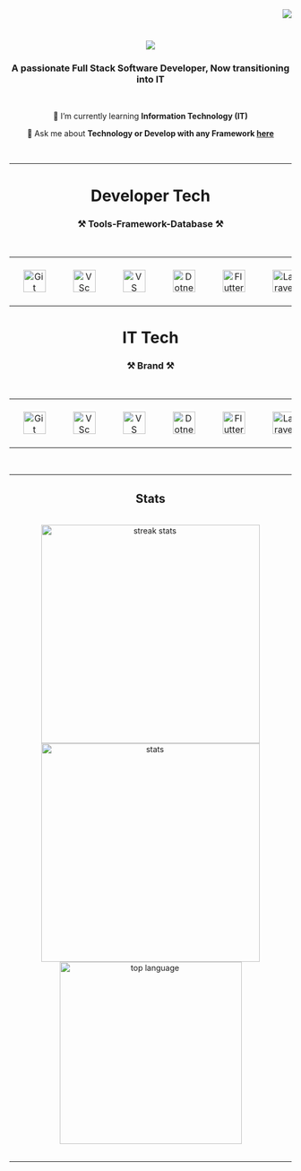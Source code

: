 <img align="right" src="https://visitor-badge.laobi.icu/badge?page_id=ahmadruslandia-cloud.visitor-badge" />

<div align="center">
<br/>
<h1>
    <img src="https://readme-typing-svg.herokuapp.com?font=Fira+Code&weight=500&size=30&pause=1000&color=BBBBBB&center=true&vCenter=true&random=false&width=430&lines=Hi+there+%F0%9F%91%8B%2C+;I'm+Ahmad+Ruslandia" />
</h1>
</div>


<div align="center">

<h3 align="center">A passionate Full Stack Software Developer, 
    Now transitioning into IT</h3>

<br/>

🌱 I’m currently learning **Information Technology (IT)**

💬 Ask me about **Technology or Develop with any Framework [here](https://github.com/ahmadruslandia-cloud/ahmadruslandia-cloud/issues)**

<br/>

<hr/>

</div>
 
<h1 align="center">Developer Tech</h1>
<div align="center">
    <h3 align="center">⚒️ Tools-Framework-Database ⚒️</h3>
    <br/>
    <table align="center">
      <tr>
        <td align="center" width="100">
            &nbsp;&nbsp;&nbsp;&nbsp;&nbsp;&nbsp;&nbsp;&nbsp;&nbsp;&nbsp;&nbsp;&nbsp;&nbsp;&nbsp;&nbsp;&nbsp;&nbsp;
          <a href="#ahmadruslandia-cloud">
            <img src="https://res.cloudinary.com/ddam8j6bz/image/upload/v1707919230/Tools-Freamwork-Language/behhdr8magpksb7uhxrp.png" width="40" height="40" alt="Git" />
          </a>
          <br>
            &nbsp;&nbsp;&nbsp;&nbsp;&nbsp;&nbsp;&nbsp;&nbsp;&nbsp;&nbsp;&nbsp;&nbsp;&nbsp;&nbsp;&nbsp;&nbsp;&nbsp;
        </td>
        <td align="center" width="100">
            &nbsp;&nbsp;&nbsp;&nbsp;&nbsp;&nbsp;&nbsp;&nbsp;&nbsp;&nbsp;&nbsp;&nbsp;&nbsp;&nbsp;&nbsp;&nbsp;&nbsp;
          <a href="#ahmadruslandia-cloud">
            <img src="https://res.cloudinary.com/ddam8j6bz/image/upload/v1707919246/Tools-Freamwork-Language/dxq0ksjgutbgxgyhfhgj.png" width="40" height="40" alt="VSc" />
          </a>
          <br>
            &nbsp;&nbsp;&nbsp;&nbsp;&nbsp;&nbsp;&nbsp;&nbsp;&nbsp;&nbsp;&nbsp;&nbsp;&nbsp;&nbsp;&nbsp;&nbsp;&nbsp;
        </td>
        <td align="center" width="100">
            &nbsp;&nbsp;&nbsp;&nbsp;&nbsp;&nbsp;&nbsp;&nbsp;&nbsp;&nbsp;&nbsp;&nbsp;&nbsp;&nbsp;&nbsp;&nbsp;&nbsp;
          <a href="#ahmadruslandia-cloud">
            <img src="https://res.cloudinary.com/ddam8j6bz/image/upload/v1707919276/Tools-Freamwork-Language/ysjxz0cclbeqkjsjig8w.png" width="40" height="40" alt="VS" />
          </a>
          <br>
            &nbsp;&nbsp;&nbsp;&nbsp;&nbsp;&nbsp;&nbsp;&nbsp;&nbsp;&nbsp;&nbsp;&nbsp;&nbsp;&nbsp;&nbsp;&nbsp;&nbsp;
        </td>
        <td align="center" width="100">
            &nbsp;&nbsp;&nbsp;&nbsp;&nbsp;&nbsp;&nbsp;&nbsp;&nbsp;&nbsp;&nbsp;&nbsp;&nbsp;&nbsp;&nbsp;&nbsp;&nbsp;
          <a href="#ahmadruslandia-cloud">
            <img src="https://res.cloudinary.com/ddam8j6bz/image/upload/v1707919303/Tools-Freamwork-Language/nwu5ho1dly0ltakffmrt.png" width="40" height="40" alt="Dotnet" />
          </a>
          <br>
            &nbsp;&nbsp;&nbsp;&nbsp;&nbsp;&nbsp;&nbsp;&nbsp;&nbsp;&nbsp;&nbsp;&nbsp;&nbsp;&nbsp;&nbsp;&nbsp;&nbsp;
        </td>
        <td align="center" width="100">
            &nbsp;&nbsp;&nbsp;&nbsp;&nbsp;&nbsp;&nbsp;&nbsp;&nbsp;&nbsp;&nbsp;&nbsp;&nbsp;&nbsp;&nbsp;&nbsp;&nbsp;
          <a href="#ahmadruslandia-cloud">
            <img src="https://res.cloudinary.com/ddam8j6bz/image/upload/v1707919134/Tools-Freamwork-Language/dhsj90lirnbpuisgu5ic.png" width="40" height="40" alt="Flutter" />
          </a>
          <br>
            &nbsp;&nbsp;&nbsp;&nbsp;&nbsp;&nbsp;&nbsp;&nbsp;&nbsp;&nbsp;&nbsp;&nbsp;&nbsp;&nbsp;&nbsp;&nbsp;&nbsp;
        </td>
        <td align="center" width="100">
            &nbsp;&nbsp;&nbsp;&nbsp;&nbsp;&nbsp;&nbsp;&nbsp;&nbsp;&nbsp;&nbsp;&nbsp;&nbsp;&nbsp;&nbsp;&nbsp;&nbsp;
          <a href="#ahmadruslandia-cloud" >
            <img src="https://res.cloudinary.com/ddam8j6bz/image/upload/v1707919215/Tools-Freamwork-Language/pwejt6e80etmywpat7rq.png" width="40" height="40" alt="Laravel" />
          </a>
          <br>
            &nbsp;&nbsp;&nbsp;&nbsp;&nbsp;&nbsp;&nbsp;&nbsp;&nbsp;&nbsp;&nbsp;&nbsp;&nbsp;&nbsp;&nbsp;&nbsp;&nbsp;
        </td>
        <td align="center" width="100">
            &nbsp;&nbsp;&nbsp;&nbsp;&nbsp;&nbsp;&nbsp;&nbsp;&nbsp;&nbsp;&nbsp;&nbsp;&nbsp;&nbsp;&nbsp;&nbsp;&nbsp;
          <a href="#ahmadruslandia-cloud">
            <img src="https://res.cloudinary.com/ddam8j6bz/image/upload/v1744037784/sdostcpaadqdcgqd8via.png" width="40" height="40" alt="Bootstrap" />
          </a>
          <br>
            &nbsp;&nbsp;&nbsp;&nbsp;&nbsp;&nbsp;&nbsp;&nbsp;&nbsp;&nbsp;&nbsp;&nbsp;&nbsp;&nbsp;&nbsp;&nbsp;&nbsp;
        </td>
        <td align="center" width="100">
            &nbsp;&nbsp;&nbsp;&nbsp;&nbsp;&nbsp;&nbsp;&nbsp;&nbsp;&nbsp;&nbsp;&nbsp;&nbsp;&nbsp;&nbsp;&nbsp;&nbsp;
          <a href="#ahmadruslandia-cloud">
            <img src="https://res.cloudinary.com/ddam8j6bz/image/upload/v1707919117/Tools-Freamwork-Language/smpk3fjo3gitwbapld6r.png" width="40" height="40" alt="CodeIgniter" />
          </a>
          <br>
            &nbsp;&nbsp;&nbsp;&nbsp;&nbsp;&nbsp;&nbsp;&nbsp;&nbsp;&nbsp;&nbsp;&nbsp;&nbsp;&nbsp;&nbsp;&nbsp;&nbsp;
        </td>        
        <td align="center" width="100">
            &nbsp;&nbsp;&nbsp;&nbsp;&nbsp;&nbsp;&nbsp;&nbsp;&nbsp;&nbsp;&nbsp;&nbsp;&nbsp;&nbsp;&nbsp;&nbsp;&nbsp;
          <a href="#ahmadruslandia-cloud">
            <img src="https://res.cloudinary.com/ddam8j6bz/image/upload/v1707919152/Tools-Freamwork-Language/egl750x3p2cu8ctlfj0d.png" width="40" height="40" alt="Node.JS" />
          </a>
          <br>
            &nbsp;&nbsp;&nbsp;&nbsp;&nbsp;&nbsp;&nbsp;&nbsp;&nbsp;&nbsp;&nbsp;&nbsp;&nbsp;&nbsp;&nbsp;&nbsp;&nbsp;
        </td>
        <td align="center" width="100">
            &nbsp;&nbsp;&nbsp;&nbsp;&nbsp;&nbsp;&nbsp;&nbsp;&nbsp;&nbsp;&nbsp;&nbsp;&nbsp;&nbsp;&nbsp;&nbsp;&nbsp;
          <a href="#ahmadruslandia-cloud">
            <img src="https://res.cloudinary.com/ddam8j6bz/image/upload/v1707970566/Tools-Freamwork-Language/sdostcpaadqdcgqd8vib.png" width="40" height="40" alt="Angular.JS" />
          </a>
          <br>
            &nbsp;&nbsp;&nbsp;&nbsp;&nbsp;&nbsp;&nbsp;&nbsp;&nbsp;&nbsp;&nbsp;&nbsp;&nbsp;&nbsp;&nbsp;&nbsp;&nbsp;
        </td>
        <td align="center" width="100">
            &nbsp;&nbsp;&nbsp;&nbsp;&nbsp;&nbsp;&nbsp;&nbsp;&nbsp;&nbsp;&nbsp;&nbsp;&nbsp;&nbsp;&nbsp;&nbsp;&nbsp;
          <a href="#ahmadruslandia-cloud">
            <img src="https://res.cloudinary.com/ddam8j6bz/image/upload/v1707970549/Tools-Freamwork-Language/zpfh9qt5o5vygn4eegij.png" width="40" height="40" alt="React.JS" />
          </a>
          <br>
            &nbsp;&nbsp;&nbsp;&nbsp;&nbsp;&nbsp;&nbsp;&nbsp;&nbsp;&nbsp;&nbsp;&nbsp;&nbsp;&nbsp;&nbsp;&nbsp;&nbsp;
        </td>
        <td align="center" width="100">
            &nbsp;&nbsp;&nbsp;&nbsp;&nbsp;&nbsp;&nbsp;&nbsp;&nbsp;&nbsp;&nbsp;&nbsp;&nbsp;&nbsp;&nbsp;&nbsp;&nbsp;
          <a href="#ahmadruslandia-cloud">
            <img src="https://res.cloudinary.com/ddam8j6bz/image/upload/v1707970535/Tools-Freamwork-Language/yk0zykrw1ctjirmpi0ih.png" width="40" height="40" alt="Vue.JS" />
          </a>
          <br>
            &nbsp;&nbsp;&nbsp;&nbsp;&nbsp;&nbsp;&nbsp;&nbsp;&nbsp;&nbsp;&nbsp;&nbsp;&nbsp;&nbsp;&nbsp;&nbsp;&nbsp;
        </td>
        <td align="center" width="100">
            &nbsp;&nbsp;&nbsp;&nbsp;&nbsp;&nbsp;&nbsp;&nbsp;&nbsp;&nbsp;&nbsp;&nbsp;&nbsp;&nbsp;&nbsp;&nbsp;&nbsp;
          <a href="#ahmadruslandia-cloud">
            <img src="https://res.cloudinary.com/ddam8j6bz/image/upload/v1707919186/Tools-Freamwork-Language/vwy8zwm6dqelaq3i1mcp.png" width="40" height="40" alt="MySQL" />
          </a>
          <br>
            &nbsp;&nbsp;&nbsp;&nbsp;&nbsp;&nbsp;&nbsp;&nbsp;&nbsp;&nbsp;&nbsp;&nbsp;&nbsp;&nbsp;&nbsp;&nbsp;&nbsp;
        </td>
        <td align="center" width="100">
            &nbsp;&nbsp;&nbsp;&nbsp;&nbsp;&nbsp;&nbsp;&nbsp;&nbsp;&nbsp;&nbsp;&nbsp;&nbsp;&nbsp;&nbsp;&nbsp;&nbsp;
          <a href="#ahmadruslandia-cloud">
            <img src="https://res.cloudinary.com/ddam8j6bz/image/upload/v1707922095/Tools-Freamwork-Language/rqfjziyactgrcxayah7t.png" width="40" height="40" alt="SQLite" />
          </a>
          <br>
            &nbsp;&nbsp;&nbsp;&nbsp;&nbsp;&nbsp;&nbsp;&nbsp;&nbsp;&nbsp;&nbsp;&nbsp;&nbsp;&nbsp;&nbsp;&nbsp;&nbsp;
        </td>
        <td align="center" width="100">
            &nbsp;&nbsp;&nbsp;&nbsp;&nbsp;&nbsp;&nbsp;&nbsp;&nbsp;&nbsp;&nbsp;&nbsp;&nbsp;&nbsp;&nbsp;&nbsp;&nbsp;
          <a href="#ahmadruslandia-cloud">
            <img src="https://res.cloudinary.com/ddam8j6bz/image/upload/v1707919172/Tools-Freamwork-Language/opj7od0pwu5qsldhqmft.png" width="40" height="40" alt="SQLServer" />
          </a>
          <br>
            &nbsp;&nbsp;&nbsp;&nbsp;&nbsp;&nbsp;&nbsp;&nbsp;&nbsp;&nbsp;&nbsp;&nbsp;&nbsp;&nbsp;&nbsp;&nbsp;&nbsp;
        </td>
      </tr>
    </table>


<h1 align="center">IT Tech</h1>
<div align="center">
    <h3 align="center">⚒️ Brand ⚒️</h3>
    <br/>
    <table align="center">
      <tr>
        <td align="center" width="100">
            &nbsp;&nbsp;&nbsp;&nbsp;&nbsp;&nbsp;&nbsp;&nbsp;&nbsp;&nbsp;&nbsp;&nbsp;&nbsp;&nbsp;&nbsp;&nbsp;&nbsp;
          <a href="#ahmadruslandia-cloud">
            <img src="https://res.cloudinary.com/ddam8j6bz/image/upload/v1707919230/Tools-Freamwork-Language/behhdr8magpksb7uhxrp.png" width="40" height="40" alt="Git" />
          </a>
          <br>
            &nbsp;&nbsp;&nbsp;&nbsp;&nbsp;&nbsp;&nbsp;&nbsp;&nbsp;&nbsp;&nbsp;&nbsp;&nbsp;&nbsp;&nbsp;&nbsp;&nbsp;
        </td>
        <td align="center" width="100">
            &nbsp;&nbsp;&nbsp;&nbsp;&nbsp;&nbsp;&nbsp;&nbsp;&nbsp;&nbsp;&nbsp;&nbsp;&nbsp;&nbsp;&nbsp;&nbsp;&nbsp;
          <a href="#ahmadruslandia-cloud">
            <img src="https://res.cloudinary.com/ddam8j6bz/image/upload/v1707919246/Tools-Freamwork-Language/dxq0ksjgutbgxgyhfhgj.png" width="40" height="40" alt="VSc" />
          </a>
          <br>
            &nbsp;&nbsp;&nbsp;&nbsp;&nbsp;&nbsp;&nbsp;&nbsp;&nbsp;&nbsp;&nbsp;&nbsp;&nbsp;&nbsp;&nbsp;&nbsp;&nbsp;
        </td>
        <td align="center" width="100">
            &nbsp;&nbsp;&nbsp;&nbsp;&nbsp;&nbsp;&nbsp;&nbsp;&nbsp;&nbsp;&nbsp;&nbsp;&nbsp;&nbsp;&nbsp;&nbsp;&nbsp;
          <a href="#ahmadruslandia-cloud">
            <img src="https://res.cloudinary.com/ddam8j6bz/image/upload/v1707919276/Tools-Freamwork-Language/ysjxz0cclbeqkjsjig8w.png" width="40" height="40" alt="VS" />
          </a>
          <br>
            &nbsp;&nbsp;&nbsp;&nbsp;&nbsp;&nbsp;&nbsp;&nbsp;&nbsp;&nbsp;&nbsp;&nbsp;&nbsp;&nbsp;&nbsp;&nbsp;&nbsp;
        </td>
        <td align="center" width="100">
            &nbsp;&nbsp;&nbsp;&nbsp;&nbsp;&nbsp;&nbsp;&nbsp;&nbsp;&nbsp;&nbsp;&nbsp;&nbsp;&nbsp;&nbsp;&nbsp;&nbsp;
          <a href="#ahmadruslandia-cloud">
            <img src="https://res.cloudinary.com/ddam8j6bz/image/upload/v1707919303/Tools-Freamwork-Language/nwu5ho1dly0ltakffmrt.png" width="40" height="40" alt="Dotnet" />
          </a>
          <br>
            &nbsp;&nbsp;&nbsp;&nbsp;&nbsp;&nbsp;&nbsp;&nbsp;&nbsp;&nbsp;&nbsp;&nbsp;&nbsp;&nbsp;&nbsp;&nbsp;&nbsp;
        </td>
        <td align="center" width="100">
            &nbsp;&nbsp;&nbsp;&nbsp;&nbsp;&nbsp;&nbsp;&nbsp;&nbsp;&nbsp;&nbsp;&nbsp;&nbsp;&nbsp;&nbsp;&nbsp;&nbsp;
          <a href="#ahmadruslandia-cloud">
            <img src="https://res.cloudinary.com/ddam8j6bz/image/upload/v1707919134/Tools-Freamwork-Language/dhsj90lirnbpuisgu5ic.png" width="40" height="40" alt="Flutter" />
          </a>
          <br>
            &nbsp;&nbsp;&nbsp;&nbsp;&nbsp;&nbsp;&nbsp;&nbsp;&nbsp;&nbsp;&nbsp;&nbsp;&nbsp;&nbsp;&nbsp;&nbsp;&nbsp;
        </td>
        <td align="center" width="100">
            &nbsp;&nbsp;&nbsp;&nbsp;&nbsp;&nbsp;&nbsp;&nbsp;&nbsp;&nbsp;&nbsp;&nbsp;&nbsp;&nbsp;&nbsp;&nbsp;&nbsp;
          <a href="#ahmadruslandia-cloud" >
            <img src="https://res.cloudinary.com/ddam8j6bz/image/upload/v1707919215/Tools-Freamwork-Language/pwejt6e80etmywpat7rq.png" width="40" height="40" alt="Laravel" />
          </a>
          <br>
            &nbsp;&nbsp;&nbsp;&nbsp;&nbsp;&nbsp;&nbsp;&nbsp;&nbsp;&nbsp;&nbsp;&nbsp;&nbsp;&nbsp;&nbsp;&nbsp;&nbsp;
        </td>
      </tr>
    </table>
<br/>

<hr/>

</div>


<h2 align="center">Stats</h2>
<br>
<div align=center>
  <img width=390 src="https://streak-stats.demolab.com/?user=ahmadruslandia-cloud&count_private=true&theme=react&border_radius=10" alt="streak stats"/>
  <img width=390 src="https://github-readme-stats.vercel.app/api?username=ahmadruslandia-cloud&count_private=true&show_icons=true&theme=react&rank_icon=github&border_radius=10" alt="stats" />
  <br/>
  <img width=325 align="center" src="https://github-readme-stats.vercel.app/api/top-langs/?username=ahmadruslandia-cloud&hide=HTML&langs_count=8&layout=compact&theme=react&border_radius=10&size_weight=0.5&count_weight=0.5&exclude_repo=github-readme-stats" alt="top language"/>

<br/>
<br/>

<hr/>

</div>

<br/>
